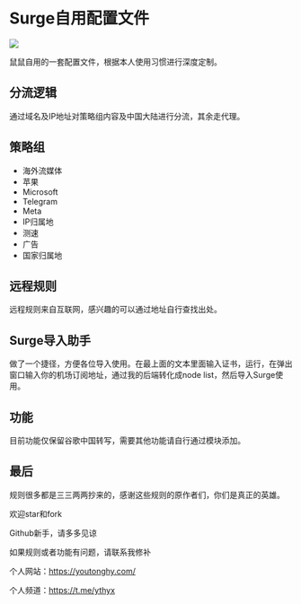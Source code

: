 # Surge自用配置文件

![](https://img.youtonghy.com/images/2022/05/08/f701835e7cb46.jpg)

鼠鼠自用的一套配置文件，根据本人使用习惯进行深度定制。

## 分流逻辑

通过域名及IP地址对策略组内容及中国大陆进行分流，其余走代理。

## 策略组

- 海外流媒体
- 苹果
- Microsoft
- Telegram
- Meta
- IP归属地
- 测速
- 广告
- 国家归属地

## 远程规则

远程规则来自互联网，感兴趣的可以通过地址自行查找出处。

## Surge导入助手

做了一个捷径，方便各位导入使用。在最上面的文本里面输入证书，运行，在弹出窗口输入你的机场订阅地址，通过我的后端转化成node list，然后导入Surge使用。

## 功能

目前功能仅保留谷歌中国转写，需要其他功能请自行通过模块添加。

## 最后

规则很多都是三三两两抄来的，感谢这些规则的原作者们，你们是真正的英雄。

欢迎star和fork

Github新手，请多多见谅

如果规则或者功能有问题，请联系我修补

个人网站：https://youtonghy.com/

个人频道：https://t.me/ythyx

